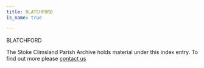 ```yaml
---
title: BLATCHFORD
is_name: true

---
```


BLATCHFORD


The Stoke Climsland Parish Archive holds material under this index entry. To find out more please [contact us](/contact/)
